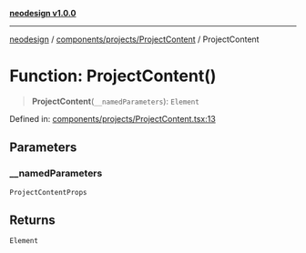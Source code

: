 [**neodesign v1.0.0**](../../../../README.md)

***

[neodesign](../../../../modules.md) / [components/projects/ProjectContent](../README.md) / ProjectContent

# Function: ProjectContent()

> **ProjectContent**(`__namedParameters`): `Element`

Defined in: [components/projects/ProjectContent.tsx:13](https://github.com/mladjom/neodesign/blob/12ebc446849a001345c104056aef95c6372b148e/components/projects/ProjectContent.tsx#L13)

## Parameters

### \_\_namedParameters

`ProjectContentProps`

## Returns

`Element`
